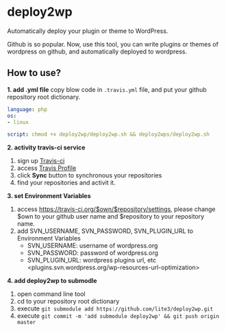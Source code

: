 deploy2wp
=========

Automatically deploy your plugin or theme to WordPress.

Github is so popular. Now, use this tool, you can write plugins or themes of wordpress on github, and automatically deployed to wordpress.

How to use?
-----------

**1. add .yml file**
copy blow code in `.travis.yml` file, and put your github repository root dictionary.
~~~ yml
language: php
os:
- linux

script: chmod +x deploy2wp/deploy2wp.sh && deploy2wps/deploy2wp.sh
~~~

**2. activity travis-ci service**
1. sign up [Travis-ci](https://travis-ci.org/profile)
2. access [Travis Profile](https://travis-ci.org/profile)
3. click **Sync** button to synchronous your repositories
3. find your repositories and activit it.

**3. set Environment Variables**
1. access https://travis-ci.org/$own/$repository/settings,
   please change $own to your github user name and $repository to your repository name.
2. add SVN_USERNAME, SVN_PASSWORD, SVN_PLUGIN_URL to Environment Variables
   - SVN_USERNAME: username of wordpress.org
   - SVN_PASSWORD: password of wordpress.org
   - SVN_PLUGIN_URL: wordpress plugins url, etc <plugins.svn.wordpress.org/wp-resources-url-optimization> 

**4. add deploy2wp to submodle**
1. open command line tool
2. cd to your repository root dictionary
3. execute `git submodule add https://github.com/lite3/deploy2wp.git`
4. execute `git commit -m 'add submodule deploy2wp' && git push origin master`

